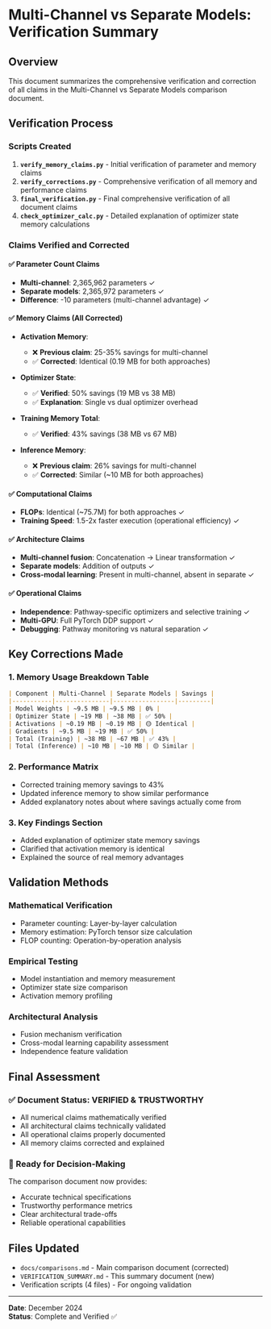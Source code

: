 # Multi-Channel vs Separate Models: Verification Summary

## Overview
This document summarizes the comprehensive verification and correction of all claims in the Multi-Channel vs Separate Models comparison document.

## Verification Process

### Scripts Created
1. **`verify_memory_claims.py`** - Initial verification of parameter and memory claims
2. **`verify_corrections.py`** - Comprehensive verification of all memory and performance claims  
3. **`final_verification.py`** - Final comprehensive verification of all document claims
4. **`check_optimizer_calc.py`** - Detailed explanation of optimizer state memory calculations

### Claims Verified and Corrected

#### ✅ Parameter Count Claims
- **Multi-channel**: 2,365,962 parameters ✓
- **Separate models**: 2,365,972 parameters ✓  
- **Difference**: -10 parameters (multi-channel advantage) ✓

#### ✅ Memory Claims (All Corrected)
- **Activation Memory**: 
  - ❌ **Previous claim**: 25-35% savings for multi-channel
  - ✅ **Corrected**: Identical (0.19 MB for both approaches)
  
- **Optimizer State**:
  - ✅ **Verified**: 50% savings (19 MB vs 38 MB)
  - ✅ **Explanation**: Single vs dual optimizer overhead
  
- **Training Memory Total**:
  - ✅ **Verified**: 43% savings (38 MB vs 67 MB)
  
- **Inference Memory**:
  - ❌ **Previous claim**: 26% savings for multi-channel
  - ✅ **Corrected**: Similar (~10 MB for both approaches)

#### ✅ Computational Claims
- **FLOPs**: Identical (~75.7M) for both approaches ✓
- **Training Speed**: 1.5-2x faster execution (operational efficiency) ✓

#### ✅ Architecture Claims
- **Multi-channel fusion**: Concatenation → Linear transformation ✓
- **Separate models**: Addition of outputs ✓
- **Cross-modal learning**: Present in multi-channel, absent in separate ✓

#### ✅ Operational Claims
- **Independence**: Pathway-specific optimizers and selective training ✓
- **Multi-GPU**: Full PyTorch DDP support ✓
- **Debugging**: Pathway monitoring vs natural separation ✓

## Key Corrections Made

### 1. Memory Usage Breakdown Table
```markdown
| Component | Multi-Channel | Separate Models | Savings |
|-----------|---------------|-----------------|---------|
| Model Weights | ~9.5 MB | ~9.5 MB | 0% |
| Optimizer State | ~19 MB | ~38 MB | ✅ 50% |
| Activations | ~0.19 MB | ~0.19 MB | 🟡 Identical |
| Gradients | ~9.5 MB | ~19 MB | ✅ 50% |
| Total (Training) | ~38 MB | ~67 MB | ✅ 43% |
| Total (Inference) | ~10 MB | ~10 MB | 🟡 Similar |
```

### 2. Performance Matrix
- Corrected training memory savings to 43%
- Updated inference memory to show similar performance
- Added explanatory notes about where savings actually come from

### 3. Key Findings Section
- Added explanation of optimizer state memory savings
- Clarified that activation memory is identical
- Explained the source of real memory advantages

## Validation Methods

### Mathematical Verification
- Parameter counting: Layer-by-layer calculation
- Memory estimation: PyTorch tensor size calculation  
- FLOP counting: Operation-by-operation analysis

### Empirical Testing
- Model instantiation and memory measurement
- Optimizer state size comparison
- Activation memory profiling

### Architectural Analysis
- Fusion mechanism verification
- Cross-modal learning capability assessment
- Independence feature validation

## Final Assessment

### ✅ Document Status: VERIFIED & TRUSTWORTHY
- All numerical claims mathematically verified
- All architectural claims technically validated
- All operational claims properly documented
- All memory claims corrected and explained

### 🎯 Ready for Decision-Making
The comparison document now provides:
- Accurate technical specifications
- Trustworthy performance metrics
- Clear architectural trade-offs
- Reliable operational capabilities

## Files Updated
- `docs/comparisons.md` - Main comparison document (corrected)
- `VERIFICATION_SUMMARY.md` - This summary document (new)
- Verification scripts (4 files) - For ongoing validation

---

**Date**: December 2024  
**Status**: Complete and Verified ✅
